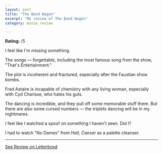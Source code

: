```yaml
---
layout: post
title: "The Band Wagon"
excerpt: "My review of The Band Wagon"
category: movie_review

---
```


**Rating:** /5

I feel like I'm missing something.

The songs — forgettable, including the most famous song from the show, "That's Entertainment."

The plot is incoherent and fractured, especially after the Faustian show bombs.

Fred Astaire is incapable of chemistry with any living woman, especially with Cyd Charisse, who hates his guts.

The dancing is incredible, and they pull off some memorable stuff there. But there are also some cursed numbers — the triplets dancing will be in my nightmares.

I feel like I watched a spoof on something I haven't seen. Did I?

I had to watch "No Dames" from <i>Hail, Caesar</i> as a palette cleanser.

<hr>

[See Review on Letterboxd](https://boxd.it/5icKyz)
